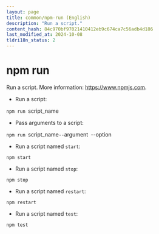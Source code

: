 ```yaml
---
layout: page
title: common/npm-run (English)
description: "Run a script."
content_hash: 84c970bf97021410412eb9c674ca7c56adb4d186
last_modified_at: 2024-10-08
tldri18n_status: 2
---
```

# npm run

Run a script.
More information: <https://www.npmjs.com>.

- Run a script:

`npm run `<span class="tldr-var badge badge-pill bg-dark-lm bg-white-dm text-white-lm text-dark-dm font-weight-bold">script_name</span>

- Pass arguments to a script:

`npm run `<span class="tldr-var badge badge-pill bg-dark-lm bg-white-dm text-white-lm text-dark-dm font-weight-bold">script_name</span>` -- `<span class="tldr-var badge badge-pill bg-dark-lm bg-white-dm text-white-lm text-dark-dm font-weight-bold">argument</span>` `<span class="tldr-var badge badge-pill bg-dark-lm bg-white-dm text-white-lm text-dark-dm font-weight-bold">--option</span>

- Run a script named `start`:

`npm start`

- Run a script named `stop`:

`npm stop`

- Run a script named `restart`:

`npm restart`

- Run a script named `test`:

`npm test`
